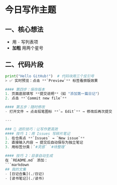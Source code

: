 
# 今日写作主题

## 一、核心想法
- 用 `-` 写列表项
- **加粗** 用两个星号

## 二、代码片段
```python
print("Hello GitHub!")  # 代码块用三个反引号
> ✅ 实时预览：点击 **`Preview`** 标签看排版效果

#### 第四步：保存版本
1. 页面底部填写 **提交说明**（如 "添加第一篇日记"）
2. 点击 **`Commit new file`**

#### 第五步：随时修改
- 打开文件 → 点击铅笔图标 **`✏️ Edit`** → 修改后再次提交

---

### 🌟 进阶技巧：让写作更高效
#### 技巧 1：用 Issues 写碎片笔记
1. 在仓库点 **`Issues` → `New issue`**
2. 直接输入内容 → 提交后自动保存为独立笔记
3. 用标签分类：`#灵感` `#待整理`

#### 技巧 2：目录自动生成
在 `README.md` 添加：
```markdown
## 我的文集
- [日记合集](./日记)
- [读书笔记](./读书)
